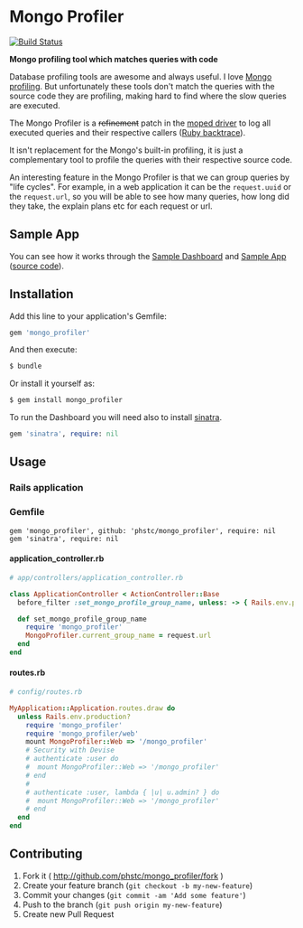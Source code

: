 # Mongo Profiler

[![Build Status](https://travis-ci.org/phstc/mongo_profiler.svg)](https://travis-ci.org/phstc/mongo_profiler)

**Mongo profiling tool which matches queries with code**

Database profiling tools are awesome and always useful. I love [Mongo profiling](http://docs.mongodb.org/manual/tutorial/manage-the-database-profiler/). But unfortunately these tools don't match the queries with the source code they are profiling, making hard to find where the slow queries are executed.

The Mongo Profiler is a <del>refinement</del> patch in the [moped driver](https://github.com/mongoid/moped) to log all executed queries and their respective callers ([Ruby backtrace](http://www.ruby-doc.org/core-2.1.1/Kernel.html#method-i-caller)).

It isn't replacement for the Mongo's built-in profiling, it is just a complementary tool to profile the queries with their respective source code.

An interesting feature in the Mongo Profiler is that we can group queries by "life cycles". For example, in a web application it can be the `request.uuid` or the `request.url`, so you will be able to see how many queries, how long did they take, the explain plans etc for each request or url.

## Sample App

You can see how it works through the [Sample Dashboard](https://mongo-profiler-sample-app.herokuapp.com/mongo_profiler) and [Sample App](https://mongo-profiler-sample-app.herokuapp.com) ([source code](https://github.com/phstc/mongo_profiler_sample_app)).

## Installation

Add this line to your application's Gemfile:

```ruby
gem 'mongo_profiler'
```

And then execute:

```bash
$ bundle
```

Or install it yourself as:

```bash
$ gem install mongo_profiler
```

To run the Dashboard you will need also to install [sinatra](https://github.com/sinatra/sinatra).

```ruby
gem 'sinatra', require: nil
```

## Usage

### Rails application

### Gemfile

```
gem 'mongo_profiler', github: 'phstc/mongo_profiler', require: nil
gem 'sinatra', require: nil
```

#### application_controller.rb

```ruby
# app/controllers/application_controller.rb

class ApplicationController < ActionController::Base
  before_filter :set_mongo_profile_group_name, unless: -> { Rails.env.production? }

  def set_mongo_profile_group_name
    require 'mongo_profiler'
    MongoProfiler.current_group_name = request.url
  end
end
```

#### routes.rb

```ruby
# config/routes.rb

MyApplication::Application.routes.draw do
  unless Rails.env.production?
    require 'mongo_profiler'
    require 'mongo_profiler/web'
    mount MongoProfiler::Web => '/mongo_profiler'
    # Security with Devise
    # authenticate :user do
    #  mount MongoProfiler::Web => '/mongo_profiler'
    # end
    #
    # authenticate :user, lambda { |u| u.admin? } do
    #  mount MongoProfiler::Web => '/mongo_profiler'
    # end
  end
end
```

## Contributing

1. Fork it ( http://github.com/phstc/mongo_profiler/fork )
2. Create your feature branch (`git checkout -b my-new-feature`)
3. Commit your changes (`git commit -am 'Add some feature'`)
4. Push to the branch (`git push origin my-new-feature`)
5. Create new Pull Request
